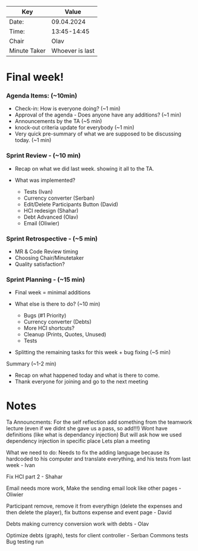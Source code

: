 | Key          | Value               |
|--------------|---------------------|
| Date:        | 09.04.2024          |
| Time:        | 13:45-14:45         |
| Chair        | Olav               |
| Minute Taker | Whoever is last     |

<h1>Final week!</h1>

<h3> Agenda Items: (~10min)</h3>

- Check-in: How is everyone doing? (~1 min)
- Approval of the agenda - Does anyone have any additions? (~1 min)
- Announcements by the TA (~5 min)
- knock-out criteria update for everybody (~1 min)
- Very quick pre-summary of what we are supposed to be discussing today. (~1 min)

<h3>Sprint Review  - (~10 min)</h3>

- Recap on what we did last week. showing it all to the TA.

- What was implemented?
    - Tests (Ivan)
    - Currency converter (Serban)
    - Edit/Delete Participants Button (David)
    - HCI redesign (Shahar)
    - Debt Advanced (Olav)
    - Email (Oliwier)


<h3>Sprint Retrospective  - (~5 min)</h3>

- MR & Code Review timing
- Choosing Chair/Minutetaker
- Quality satisfaction?

<h3>Sprint Planning - (~15 min)</h3>

- Final week = minimal additions

- What else is there to do? (~10 min)
    - Bugs (#1 Priority)
    - Currency converter (Debts)
    - More HCI shortcuts?
    - Cleanup (Prints, Quotes, Unused)
    - Tests

- Splitting the remaining tasks for this week + bug fixing (~5 min)

Summary (~1-2 min)
- Recap on what happened today and what is there to come.
- Thank everyone for joining and go to the next meeting


<h1>Notes</h1>
Ta Announcments:
For the self reflection add something from the teamwork lecture (even if we didnt she gave us a pass, so add!!!)
Wont have definitions (like what is dependancy injection)
But will ask how we used dependency injection in specific place
Lets plan a meeting

What we need to do:
Needs to fix the adding language because its hardcoded to his computer and translate everything, and his tests from last week - Ivan

Fix HCI part 2 - Shahar

Email needs more work, Make the sending email look like other pages - Oliwier

Participant remove, remove it from everythign (delete the expenses and then delete the player), fix buttons expense and event page - David

Debts making currency conversion work with debts - Olav

Optimize debts (graph), tests for client controller - Serban
Commons tests 
Bug testing run
